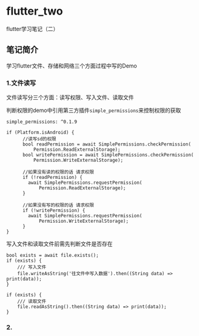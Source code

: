 # flutter_two

flutter学习笔记（二）

## 笔记简介

学习flutter文件、存储和网络三个方面过程中写的Demo

### 1.文件读写

文件读写分三个方面：读写权限、写入文件、读取文件

判断权限的demo中引用第三方插件`simple_permissions`来控制权限的获取

```
simple_permissions: ^0.1.9
```

```
if (Platform.isAndroid) {
      //读写sd的权限
      bool readPermission = await SimplePermissions.checkPermission(
          Permission.ReadExternalStorage);
      bool writePermission = await SimplePermissions.checkPermission(
          Permission.WriteExternalStorage);

      //如果没有读的权限的话 请求权限
      if (!readPermission) {
        await SimplePermissions.requestPermission(
            Permission.ReadExternalStorage);
      }

      //如果没有写的权限的话 请求权限
      if (!writePermission) {
        await SimplePermissions.requestPermission(
            Permission.WriteExternalStorage);
      }
}
```

写入文件和读取文件前需先判断文件是否存在
```
bool exists = await file.exists();
if (exists) {
	/// 写入文件
	file.writeAsString('往文件中写入数据').then((String data) => print(data));
}

if (exists) {
	/// 读取文件
	file.readAsString().then((String data) => print(data));
}
```

### 2.